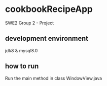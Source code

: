 # cookbookRecipeApp
SWE2 Group 2 - Project
## development environment
jdk8 & mysql8.0
## how to run
Run the main method in class WindowView.java
